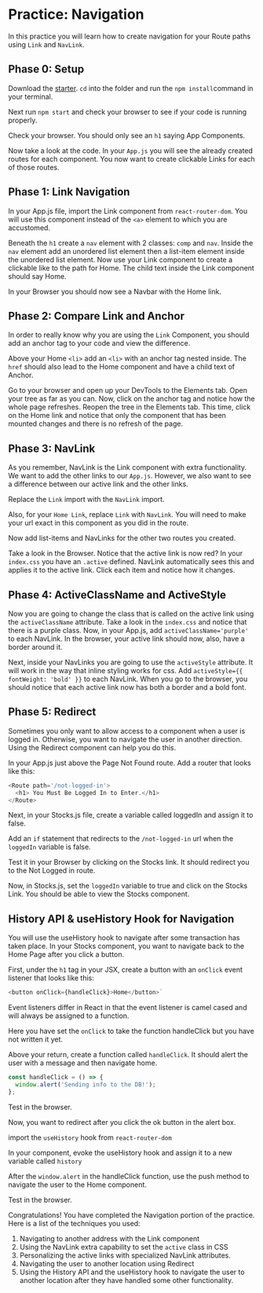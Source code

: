 # Practice: Navigation

In this practice you will learn how to create navigation for your Route paths
using `Link` and `NavLink`.

## Phase 0: Setup

Download the [starter][starter]. `cd` into the folder and run the `npm install`command in your terminal.

Next run `npm start` and check your browser to see if your code is running
properly.

Check your browser. You should only see an `h1` saying App Components.

Now take a look at the code. In your `App.js` you will see the already created
routes for each component. You now want to create clickable Links for each of
those routes.

## Phase 1: Link Navigation

In your App.js file, import the Link component from `react-router-dom`. You will
use this component instead of the `<a>` element to which you are accustomed.

Beneath the `h1` create a `nav` element with 2 classes: `comp` and `nav`. Inside
the `nav` element add an unordered list element then a list-item element inside
the unordered list element. Now use your Link component to create a clickable
like to the path for Home. The child text inside the Link component should say
Home.

In your Browser you should now see a Navbar with the Home link.

## Phase 2: Compare Link and Anchor

In order to really know why you are using the `Link` Component, you should add
an anchor tag to your code and view the difference.

Above your Home `<li>` add an `<li>` with an anchor tag nested inside. The
`href` should also lead to the Home component and have a child text of Anchor.

Go to your browser and open up your DevTools to the Elements tab. Open your tree
as far as you can. Now, click on the anchor tag and notice how the whole page
refreshes. Reopen the tree in the Elements tab. This time, click on the Home
link and notice that only the component that has been mounted changes and there
is no refresh of the page.

## Phase 3: NavLink

As you remember, NavLink is the Link component with extra functionality. We want
to add the other links to our `App.js`. However, we also want to see a
difference between our active link and the other links.

Replace the `Link` import with the `NavLink` import.

Also, for your `Home Link`, replace `Link` with `NavLink`. You will need to make
your url exact in this component as you did in the route.

Now add list-items and NavLinks for the other two routes you created.

Take a look in the Browser. Notice that the active link is now red? In your
`index.css` you have an `.active` defined. NavLink automatically sees this and
applies it to the active link. Click each item and notice how it changes.

## Phase 4: ActiveClassName and ActiveStyle

Now you are going to change the class that is called on the active link using
the `activeClassName` attribute. Take a look in the `index.css` and notice that
there is a purple class. Now, in your App.js, add `activeClassName='purple'` to
each NavLink. In the browser, your active link should now, also, have a border
around it.

Next, inside your NavLinks you are going to use the `activeStyle` attribute. It
will work in the way that inline styling works for css. Add `activeStyle={{ fontWeight: 'bold' }}` to each NavLink. When you go to the browser, you should
notice that each active link now has both a border and a bold font.

## Phase 5: Redirect

Sometimes you only want to allow access to a component when a user is logged in.
Otherwise, you want to navigate the user in another direction. Using the
Redirect component can help you do this.

In your App.js just above the Page Not Found route. Add a router that looks like
this:

```js
<Route path='/not-logged-in'>
  <h1> You Must Be Logged In to Enter.</h1>
</Route>
```

Next, in your Stocks.js file, create a variable called loggedIn and assign it to
false.

Add an `if` statement that redirects to the `/not-logged-in` url when the
`loggedIn` variable is false.

Test it in your Browser by clicking on the Stocks link. It should redirect you
to the Not Logged in route.

Now, in Stocks.js, set the `loggedIn` variable to true and click on the Stocks
Link. You should be able to view the Stocks component.

## History API & useHistory Hook for Navigation

You will use the useHistory hook to navigate after some transaction has taken
place. In your Stocks component, you want to navigate back to the Home Page
after you click a button.

First, under the `h1` tag in your JSX, create a button with an `onClick` event
listener that looks like this:

```js
<button onClick={handleClick}>Home</button>`
```

Event listeners differ in React in that the event listener is camel cased and
will always be assigned to a function.

Here you have set the `onClick` to take the function handleClick but you have
not written it yet.

Above your return, create a function called `handleClick`.
It should alert the user with a message and then navigate home.

```js
const handleClick = () => {
  window.alert('Sending info to the DB!');
};
```

Test in the browser.

Now, you want to redirect after you click the ok button in the alert box.

import the `useHistory` hook from `react-router-dom`

In your component, evoke the useHistory hook and assign it to a new variable
called `history`

After the `window.alert` in the handleClick function, use the push method to
navigate the user to the Home component.

Test in the browser.

Congratulations! You have completed the Navigation portion of the practice. Here
is a list of the techniques you used:

1. Navigating to another address with the Link component
2. Using the NavLink extra capability to set the `active` class in CSS
3. Personalizing the active links with specialized NavLink attributes.
4. Navigating the user to another location using Redirect
5. Using the History API and the useHistory hook to navigate the user to another
   location after they have handled some other functionality.

[starter]: ./starter
